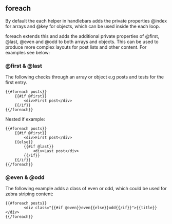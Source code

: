 ## foreach

By default the each helper in handlebars adds the private properties @index for arrays and @key for objects, which can be used inside the each loop. 

foreach extends this and adds the additional private properties of @first, @last, @even and @odd to both arrays and objects. This can be used to produce more complex layouts for post lists and other content. For examples see below:

### @first & @last

The following checks through an array or object e.g posts and tests for the first entry.

    {{#foreach posts}}
        {{#if @first}}
            <div>First post</div>
        {{/if}}
    {{/foreach}}

Nested if example:

    {{#foreach posts}}
        {{#if @first}}
            <div>First post</div>
        {{else}}
            {{#if @last}}
                <div>Last post</div>
            {{/if}}
        {{/if}}
    {{/foreach}}

### @even & @odd

The following example adds a class of even or odd, which could be used for zebra striping content:

    {{#foreach posts}}     
            <div class="{{#if @even}}even{{else}}odd{{/if}}">{{title}}</div>
    {{/foreach}}